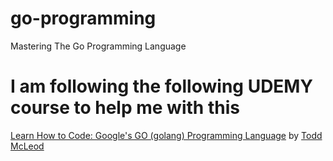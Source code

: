 # go-programming
Mastering The Go Programming Language

<h1> I am following the following UDEMY course to help me with this</h1>

<a href="https://www.udemy.com/course/learn-how-to-code/">Learn How to Code: Google's GO (golang) Programming Language</a>
by <a href="https://twitter.com/Todd_McLeod">Todd McLeod</a>
